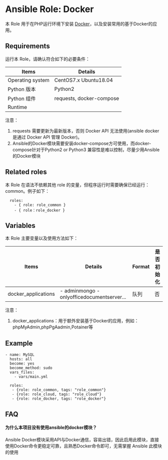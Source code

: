 Ansible Role: Docker
=========

本 Role 用于在PHP运行环境下安装 [Docker](https://www.docker.com/)，以及安装常用的基于Docker的应用。

## Requirements

运行本 Role，请确认符合如下的必要条件：

| **Items**      | **Details** |
| ------------------| ------------------|
| Operating system | CentOS7.x Ubuntu18.04 |
| Python 版本 | Python2  |
| Python 组件 |  requests, docker-compose  |
| Runtime |  |

注意： 
1. requests 需要更新为最新版本，否则 Docker API 无法使用(ansible docker 是通过 Docker API 管理 Docker)。
2. Ansible的Docker模块需要安装docker-compose方可使用，而docker-compose针对于Python2 or Python3 兼容性是难以控制，尽量少用Ansible的Docker模块


## Related roles

本 Role 在语法不依赖其他 role 的变量，但程序运行时需要确保已经运行： common。例子如下：

```
  roles:
    - { role: role_common }
    - { role：role_docker }
```


## Variables

本 Role 主要变量以及使用方法如下：

| **Items**      | **Details** | **Format**  | **是否初始化** |
| ------------------| ------------------|-----|-----|
| docker_applications | - adminmongo - onlyofficedocumentserver... | 队列 | 否 |

注意： 
1. docker_applications：用于额外安装基于Docker的应用，例如：phpMyAdmin,phpPgAadmin,Potainer等

## Example

```
- name: MySQL
  hosts: all
  become: yes
  become_method: sudo 
  vars_files:
    - vars/main.yml 

  roles:
   - {role: role_common, tags: "role_common"}   
   - {role: role_cloud, tags: "role_cloud"}
   - {role: role_docker, tags: "role_docker"}
```

## FAQ

#### 为什么本项目没有使用ansible的docker模块？
Ansible Docker模块采用API与Docker通信，容易出错，因此启用此模块，直接使用Docker命令更稳定可靠，且熟悉Docker命令即可，无需掌握 Ansible 此模块的使用
